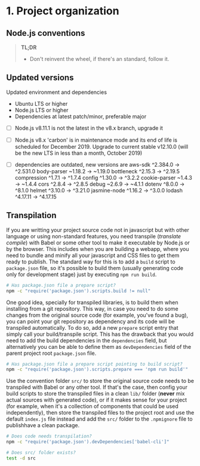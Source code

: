 # 1. Project organization

## Node.js conventions

> **TL;DR**
>
> - Don't reinvent the wheel, if there's an standard, follow it.

## Updated versions

Updated environment and dependencies
- Ubuntu LTS or higher
- Node.js LTS or higher
- Dependencies at latest patch/minor, preferable major

- [ ] Node.js v8.11.1 is not the latest in the v8.x branch, upgrade it
- [ ] Node.js v8.x 'carbon' is in maintenance mode and its end of life is
      scheduled for December 2019. Upgrade to current stable v12.10.0 (will be
      the new LTS in less than a month, October 2019)

- [ ] dependencies are outdated, new versions are
      aws-sdk        ^2.384.0  →  ^2.531.0
      body-parser     ~1.18.2  →   ~1.19.0
      bottleneck      ^2.15.3  →   ^2.19.5
      compression      ^1.7.1  →    ^1.7.4
      config          ^1.30.0  →    ^3.2.2
      cookie-parser    ~1.4.3  →    ~1.4.4
      cors             ^2.8.4  →    ^2.8.5
      debug            ~2.6.9  →    ~4.1.1
      dotenv           ^8.0.0  →    ^8.1.0
      helmet          ^3.10.0  →   ^3.21.0
      jasmine-node    ^1.16.2  →    ^3.0.0
      lodash         ^4.17.11  →  ^4.17.15

## Transpilation

If you are writting your project source code not in javascript but with other
language or using non-standard features, you need transpile (*translate
compile*) with Babel or some other tool to make it executable by Node.js or by
the browser. This includes when you are building a webapp, where you need to
bundle and minify all your javascript and CSS files to get them ready to
publish. The standard way for this is to add a `build` script to `package.json`
file, so it's possible to build them (usually generating code only for
development stage) just by executing `npm run build`.

```sh
# Has package.json file a prepare script?
npm -c "require('package.json').scripts.build != null"
```

One good idea, specially for transpiled libraries, is to build them when
installing from a git repository. This way, in case you need to do some changes
from the original source code (for example, you've found a bug), you can point
your git repository as dependency and its code will be transpiled automatically.
To do so, add a new `prepare` script entry that simply call your build/transpile
script. This has the drawback that you would need to add the build dependencies
in the `dependencies` field, but alternatively you can be able to define them as
`devDependencies` field of the parent project root `package.json` file.

```sh
# Has package.json file a prepare script pointing to build script?
npm -c "require('package.json').scripts.prepare === 'npm run build'"
```

Use the convention folder `src/` to store the original source code needs to be
transpiled with Babel or any other tool. If that's the case, then config your
build scripts to store the transpiled files in a clean `lib/` folder (**never**
mix actual sources with generated code), or if it makes sense for your project
(for example, when it's a collection of components that could be used
independently), then store the transpiled files to the project root and use the
default `index.js` file instead and add the `src/` folder to the `.npmignore`
file to publishhave a clean package.

```sh
# Does code needs transpilation?
npm -c "require('package.json').devDependencies['babel-cli']"

# Does src/ folder exists?
test -d src
```

